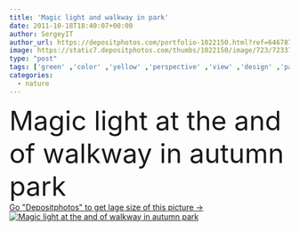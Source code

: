 ```yaml
---
title: 'Magic light and walkway in park'
date: 2011-10-18T18:40:07+00:00
author: SergeyIT
author_url: https://depositphotos.com/portfolio-1022150.html?ref=64678756
image: https://static7.depositphotos.com/thumbs/1022150/image/723/7233769/api_thumb_450.jpg?forcejpeg=true
type: "post"
tags: ['green' ,'color' ,'yellow' ,'perspective' ,'view' ,'design' ,'path' ,'season' ,'summer' ,'park' ,'sun' ,'outdoors' ,'scene' ,'nature' ,'garden' ,'morning' ,'autumn' ,'leaves' ,'maple' ,'sunshine' ,'light' ,'natural' ,'vivid' ,'tree' ,'fall' ,'branch' ,'stem' ,'road' ,'elements' ,'fantasy' ,'fingers' ,'rays' ,'scenery' ,'sunbeam' ,'magic' ,'mystery' ,'in' ,'sunbeams' ,'flare' ,'arch' ,'At' ,'walkway' ,'magical' ,'of' ,'deciduous' ,'alley' ,'the' ,'Roads' ,'and' ,'pathway' ]
categories: 
  - nature
---
```

<div aling="center">
            <font size="60"> Magic light at the and of walkway in autumn park</font>   
</div>
<div>
    <a href='https://depositphotos.com/7233769/stock-photo-magic-light-and-walkway-in.html?ref=64678756' target=_blank > Go "Depositphotos" to get lage size of this picture ->
        <img href='https://depositphotos.com/7233769/stock-photo-magic-light-and-walkway-in.html?ref=64678756' src='https://static7.depositphotos.com/1022150/723/i/950/depositphotos_7233769-stock-photo-magic-light-and-walkway-in.jpg?forcejpeg=true' alt='Magic light at the and of walkway in autumn park' >
    </a>
</div>
